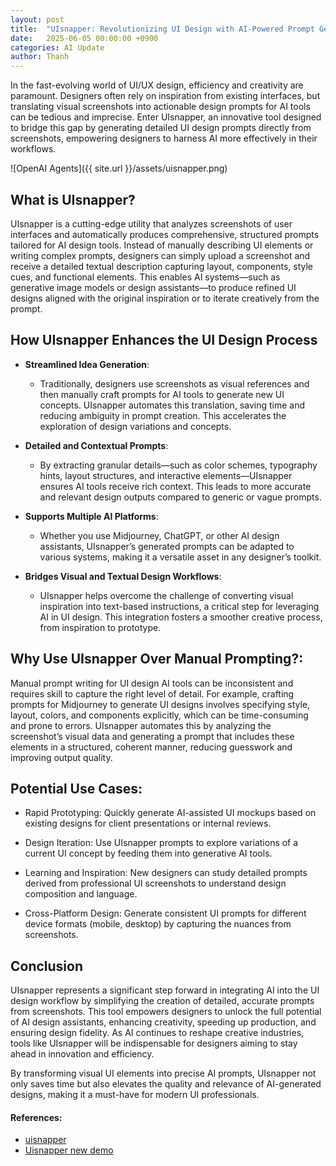 ```yaml
---
layout: post
title:  "UIsnapper: Revolutionizing UI Design with AI-Powered Prompt Generation from Screenshot"
date:   2025-06-05 00:00:00 +0900
categories: AI Update
author: Thanh
---
```


In the fast-evolving world of UI/UX design, efficiency and creativity are paramount. Designers often rely on inspiration from existing interfaces, but translating visual screenshots into actionable design prompts for AI tools can be tedious and imprecise. Enter UIsnapper, an innovative tool designed to bridge this gap by generating detailed UI design prompts directly from screenshots, empowering designers to harness AI more effectively in their workflows.

![OpenAI Agents]({{ site.url }}/assets/uisnapper.png)

## **What is UIsnapper?**

UIsnapper is a cutting-edge utility that analyzes screenshots of user interfaces and automatically produces comprehensive, structured prompts tailored for AI design tools. Instead of manually describing UI elements or writing complex prompts, designers can simply upload a screenshot and receive a detailed textual description capturing layout, components, style cues, and functional elements. This enables AI systems—such as generative image models or design assistants—to produce refined UI designs aligned with the original inspiration or to iterate creatively from the prompt.


## **How UIsnapper Enhances the UI Design Process**

- **Streamlined Idea Generation**: 

    - Traditionally, designers use screenshots as visual references and then manually craft prompts for AI tools to generate new UI concepts. UIsnapper automates this translation, saving time and reducing ambiguity in prompt creation. This accelerates the exploration of design variations and concepts.


- **Detailed and Contextual Prompts**: 

    - By extracting granular details—such as color schemes, typography hints, layout structures, and interactive elements—UIsnapper ensures AI tools receive rich context. This leads to more accurate and relevant design outputs compared to generic or vague prompts.


- **Supports Multiple AI Platforms**:

    - Whether you use Midjourney, ChatGPT, or other AI design assistants, UIsnapper’s generated prompts can be adapted to various systems, making it a versatile asset in any designer’s toolkit.


- **Bridges Visual and Textual Design Workflows**:

    - UIsnapper helps overcome the challenge of converting visual inspiration into text-based instructions, a critical step for leveraging AI in UI design. This integration fosters a smoother creative process, from inspiration to prototype.


## **Why Use UIsnapper Over Manual Prompting?**:

Manual prompt writing for UI design AI tools can be inconsistent and requires skill to capture the right level of detail. For example, crafting prompts for Midjourney to generate UI designs involves specifying style, layout, colors, and components explicitly, which can be time-consuming and prone to errors. UIsnapper automates this by analyzing the screenshot’s visual data and generating a prompt that includes these elements in a structured, coherent manner, reducing guesswork and improving output quality.


## **Potential Use Cases**:

- Rapid Prototyping: Quickly generate AI-assisted UI mockups based on existing designs for client presentations or internal reviews.

- Design Iteration: Use UIsnapper prompts to explore variations of a current UI concept by feeding them into generative AI tools.

- Learning and Inspiration: New designers can study detailed prompts derived from professional UI screenshots to understand design composition and language.

- Cross-Platform Design: Generate consistent UI prompts for different device formats (mobile, desktop) by capturing the nuances from screenshots.



## **Conclusion**


UIsnapper represents a significant step forward in integrating AI into the UI design workflow by simplifying the creation of detailed, accurate prompts from screenshots. This tool empowers designers to unlock the full potential of AI design assistants, enhancing creativity, speeding up production, and ensuring design fidelity. As AI continues to reshape creative industries, tools like UIsnapper will be indispensable for designers aiming to stay ahead in innovation and efficiency.

By transforming visual UI elements into precise AI prompts, UIsnapper not only saves time but also elevates the quality and relevance of AI-generated designs, making it a must-have for modern UI professionals.



#### References:
- [uisnapper](https://www.uisnapper.xyz/)
- [Uisnapper new demo](https://vimeo.com/1089668661/51ac8b1267)
